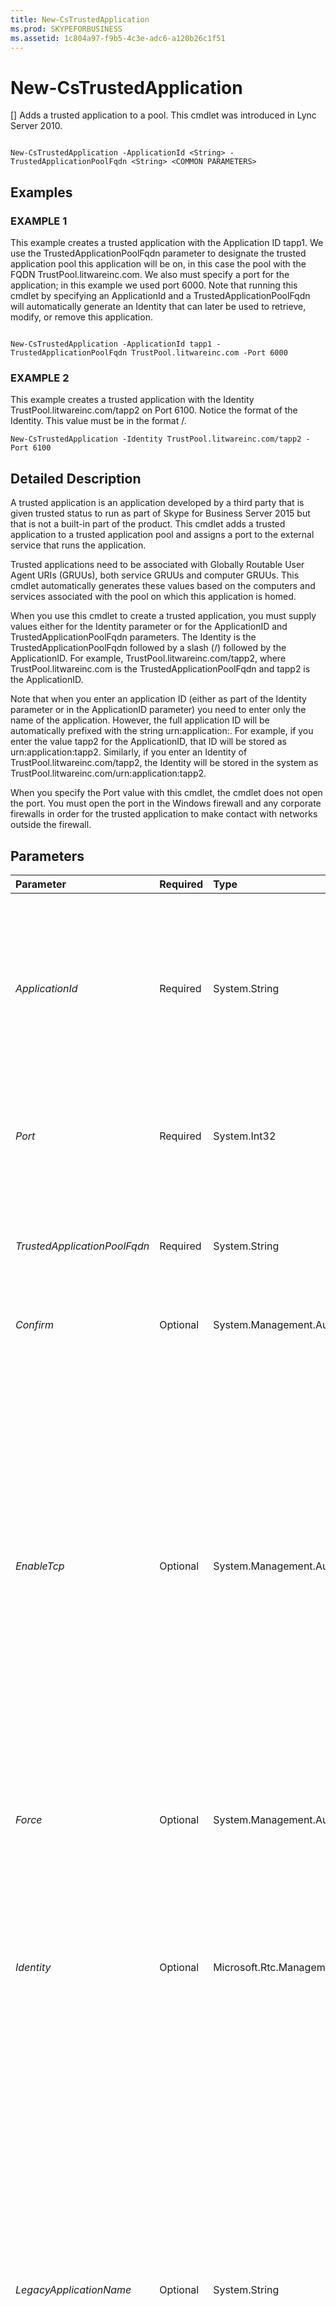 ```yaml
---
title: New-CsTrustedApplication
ms.prod: SKYPEFORBUSINESS
ms.assetid: 1c804a97-f9b5-4c3e-adc6-a120b26c1f51
---
```




# New-CsTrustedApplication
[]
Adds a trusted application to a pool. This cmdlet was introduced in Lync Server 2010.
  
    
    


```

New-CsTrustedApplication -ApplicationId <String> -TrustedApplicationPoolFqdn <String> <COMMON PARAMETERS>

```


## Examples


  
    
    

### EXAMPLE 1

This example creates a trusted application with the Application ID tapp1. We use the TrustedApplicationPoolFqdn parameter to designate the trusted application pool this application will be on, in this case the pool with the FQDN TrustPool.litwareinc.com. We also must specify a port for the application; in this example we used port 6000. Note that running this cmdlet by specifying an ApplicationId and a TrustedApplicationPoolFqdn will automatically generate an Identity that can later be used to retrieve, modify, or remove this application.
  
    
    

```

New-CsTrustedApplication -ApplicationId tapp1 -TrustedApplicationPoolFqdn TrustPool.litwareinc.com -Port 6000
```


### EXAMPLE 2

This example creates a trusted application with the Identity TrustPool.litwareinc.com/tapp2 on Port 6100. Notice the format of the Identity. This value must be in the format <trusted pool FQDN>/<Application ID>.
  
    
    

```
New-CsTrustedApplication -Identity TrustPool.litwareinc.com/tapp2 -Port 6100
```


## Detailed Description

A trusted application is an application developed by a third party that is given trusted status to run as part of Skype for Business Server 2015 but that is not a built-in part of the product. This cmdlet adds a trusted application to a trusted application pool and assigns a port to the external service that runs the application.
  
    
    
Trusted applications need to be associated with Globally Routable User Agent URIs (GRUUs), both service GRUUs and computer GRUUs. This cmdlet automatically generates these values based on the computers and services associated with the pool on which this application is homed.
  
    
    
When you use this cmdlet to create a trusted application, you must supply values either for the Identity parameter or for the ApplicationID and TrustedApplicationPoolFqdn parameters. The Identity is the TrustedApplicationPoolFqdn followed by a slash (/) followed by the ApplicationID. For example, TrustPool.litwareinc.com/tapp2, where TrustPool.litwareinc.com is the TrustedApplicationPoolFqdn and tapp2 is the ApplicationID.
  
    
    
Note that when you enter an application ID (either as part of the Identity parameter or in the ApplicationID parameter) you need to enter only the name of the application. However, the full application ID will be automatically prefixed with the string urn:application:. For example, if you enter the value tapp2 for the ApplicationID, that ID will be stored as urn:application:tapp2. Similarly, if you enter an Identity of TrustPool.litwareinc.com/tapp2, the Identity will be stored in the system as TrustPool.litwareinc.com/urn:application:tapp2.
  
    
    
When you specify the Port value with this cmdlet, the cmdlet does not open the port. You must open the port in the Windows firewall and any corporate firewalls in order for the trusted application to make contact with networks outside the firewall.
  
    
    

## Parameters



|**Parameter**|**Required**|**Type**|**Description**|
|:-----|:-----|:-----|:-----|
| _ApplicationId_ <br/> |Required  <br/> |System.String  <br/> |The name of the application. This must be a string that is unique within the pool that is specified in the TrustedApplicationPoolFqdn parameter. The string cannot contain spaces. If you supply a value for ApplicationId, you must also supply a value for the TrustedApplicationPoolFqdn parameter. You cannot specify an ApplicationId and an Identity.  <br/> |
| _Port_ <br/> |Required  <br/> |System.Int32  <br/> |The port number on which the application will run. The port must be unique within a given pool. In other words, no other applications that use this same port can be defined on the specified pool.  <br/> |
| _TrustedApplicationPoolFqdn_ <br/> |Required  <br/> |System.String  <br/> |The FQDN of the trusted application pool on which the application will reside. If you supply a value for TrustedApplicationPoolFqdn you must also supply a value for ApplicationId, but you cannot supply a value for the Identity parameter.  <br/> |
| _Confirm_ <br/> |Optional  <br/> |System.Management.Automation.SwitchParameter  <br/> |Prompts you for confirmation before executing the command.  <br/> |
| _EnableTcp_ <br/> |Optional  <br/> |System.Management.Automation.SwitchParameter  <br/> |Specifies that the trusted application will use Transmission Control Protocol (TCP). Use this parameter only if the trusted application is not a Microsoft Unified Communications Managed API (UCMA) application. This is because UCMA applications support only the mutual Transport Layer Security (MTLS) protocol. If you do not specify the Force parameter with the EnableTcp parameter, you'll receive a confirmation prompt before the new trusted application will be created.  <br/> > [!NOTE]> Microsoft strongly recommends the use of Transport Layer Security (TLS), as it provides superior security by way of encryption and peer server authentication. Support for Transmission Control Protocol (TCP) connections with trusted applications is already limited (there is no support for IPv6, for example), and may be deprecated in future releases of the product.           |
| _Force_ <br/> |Optional  <br/> |System.Management.Automation.SwitchParameter  <br/> |Suppresses any confirmation prompts that would otherwise be displayed before making changes.  <br/> |
| _Identity_ <br/> |Optional  <br/> |Microsoft.Rtc.Management.Xds.ExternalApplicationIdentity  <br/> |A unique identifier for the trusted application on the pool. Identity values must be entered in the format <pool FQDN>/<application ID>, where pool FQDN is the fully qualified domain name (FQDN) of the pool on which the application resides, and application ID is the name of the application. The application ID must be unique for a given pool.  <br/> If you enter an Identity, you cannot specify values for the ApplicationId or TrustedApplicationPoolFqdn parameters.  <br/> |
| _LegacyApplicationName_ <br/> |Optional  <br/> |System.String  <br/> |Use this parameter only if the application is being migrated from a Microsoft Office Communications Server 2007 R2 deployment. This value must be the same as the GRUU type of the Office Communications Server 2007 R2 version of the application in order for the two to work together.  <br/> Note that in most cases, setting the ApplicationId parameter equal to the GRUU type will be enough for the applications to work together. However, if the GRUU type from the Office Communications Server 2007 R2 application contains characters that are not valid in an ApplicationId, that value must be provided in the LegacyApplicationName parameter.  <br/> If you don't specify a value for this parameter, the value of the Application ID will automatically be inserted (without the urn:application: prefix).  <br/> |
| _WhatIf_ <br/> |Optional  <br/> |System.Management.Automation.SwitchParameter  <br/> |Describes what would happen if you executed the command without actually executing the command.  <br/> |
| _BypassDualWrite_ <br/> |Optional  <br/> |System.Boolean  <br/> |PARAMVALUE: $true | $false  <br/> |
   

## Input Types

None.
  
    
    

## Return Types

Creates an object of type Microsoft.Rtc.Management.Xds.DisplayTrustedApplication.
  
    
    

## See also


#### 


  
    
    
 [Remove-CsTrustedApplication](remove-cstrustedapplication.md)
  
    
    
 [Set-CsTrustedApplication](set-cstrustedapplication.md)
  
    
    
 [Get-CsTrustedApplication](get-cstrustedapplication.md)
